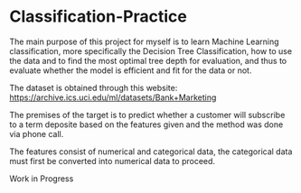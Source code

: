 # Classification-Practice

The main purpose of this project for myself is to learn Machine Learning classification, more specifically the Decision Tree Classification, how to use the data and to find the most optimal tree depth for evaluation, and thus to evaluate whether the model is efficient and fit for the data or not. 

The dataset is obtained through this website: https://archive.ics.uci.edu/ml/datasets/Bank+Marketing

The premises of the target is to predict whether a customer will subscribe to a term deposite based on the features given and the method was done via phone call.

The features consist of numerical and categorical data, the categorical data must first be converted into numerical data to proceed.

Work in Progress
